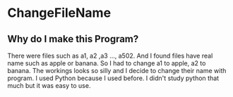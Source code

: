 # ChangeFileName

## Why do I make this Program?

There were files such as a1, a2 ,a3 ..., a502. And I found files have real name such as apple or banana. So I had to change a1 to apple, a2 to banana. The workings looks so silly and I decide to change their name with program. I used Python because I used before. I didn't study python that much but it was easy to use. 


